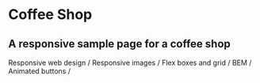 # Coffee Shop
## A responsive sample page for a coffee shop
 Responsive web design /
 Responsive images /
 Flex boxes and grid /
 BEM /
 Animated buttons /

